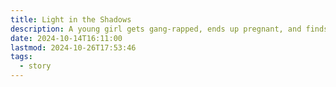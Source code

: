 ```yaml
---
title: Light in the Shadows
description: A young girl gets gang-rapped, ends up pregnant, and finds healing through the help of a Savior.
date: 2024-10-14T16:11:00
lastmod: 2024-10-26T17:53:46
tags:
  - story
---
```


